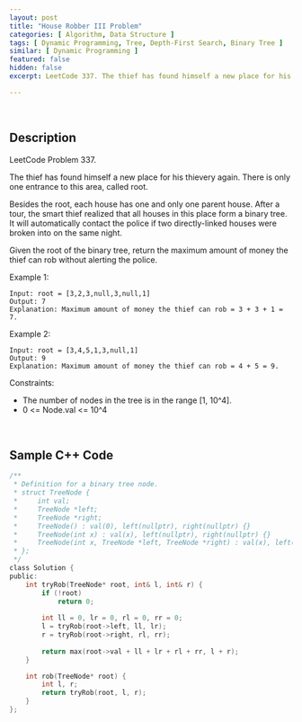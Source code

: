 ```yaml
---
layout: post
title: "House Robber III Problem"
categories: [ Algorithm, Data Structure ]
tags: [ Dynamic Programming, Tree, Depth-First Search, Binary Tree ]
similar: [ Dynamic Programming ]
featured: false
hidden: false
excerpt: LeetCode 337. The thief has found himself a new place for his thievery again. There is only one entrance to this area, called root.

---
```


<br />

## Description

LeetCode Problem 337.

The thief has found himself a new place for his thievery again. There is only one entrance to this area, called root.

Besides the root, each house has one and only one parent house. After a tour, the smart thief realized that all houses in this place form a binary tree. It will automatically contact the police if two directly-linked houses were broken into on the same night.

Given the root of the binary tree, return the maximum amount of money the thief can rob without alerting the police.

Example 1:
```
Input: root = [3,2,3,null,3,null,1]
Output: 7
Explanation: Maximum amount of money the thief can rob = 3 + 3 + 1 = 7.
```

Example 2:
```
Input: root = [3,4,5,1,3,null,1]
Output: 9
Explanation: Maximum amount of money the thief can rob = 4 + 5 = 9.
```

Constraints:
* The number of nodes in the tree is in the range [1, 10^4].
* 0 <= Node.val <= 10^4

<br />

## Sample C++ Code


```c
/**
 * Definition for a binary tree node.
 * struct TreeNode {
 *     int val;
 *     TreeNode *left;
 *     TreeNode *right;
 *     TreeNode() : val(0), left(nullptr), right(nullptr) {}
 *     TreeNode(int x) : val(x), left(nullptr), right(nullptr) {}
 *     TreeNode(int x, TreeNode *left, TreeNode *right) : val(x), left(left), right(right) {}
 * };
 */
class Solution {
public:
    int tryRob(TreeNode* root, int& l, int& r) {
        if (!root)
            return 0;
            
        int ll = 0, lr = 0, rl = 0, rr = 0;
        l = tryRob(root->left, ll, lr);
        r = tryRob(root->right, rl, rr);
        
        return max(root->val + ll + lr + rl + rr, l + r);
    }

    int rob(TreeNode* root) {
        int l, r;
        return tryRob(root, l, r);
    }
};
```


